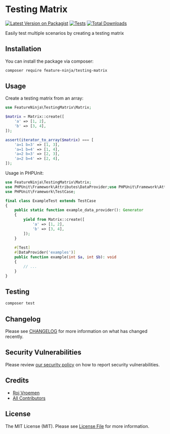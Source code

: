 # Testing Matrix

[![Latest Version on Packagist](https://img.shields.io/packagist/v/feature-ninja/testing-matrix.svg?style=flat-square)](https://packagist.org/packages/feature-ninja/testing-matrix)
[![Tests](https://img.shields.io/github/actions/workflow/status/feature-ninja/testing-matrix/tests.yml?branch=main&label=tests&style=flat-square)](https://github.com/feature-ninja/testing-matrix/actions/workflows/tests.yml)
[![Total Downloads](https://img.shields.io/packagist/dt/feature-ninja/testing-matrix.svg?style=flat-square)](https://packagist.org/packages/feature-ninja/testing-matrix)

Easily test multiple scenarios by creating a testing matrix

## Installation

You can install the package via composer:

```bash
composer require feature-ninja/testing-matrix
```

## Usage

Create a testing matrix from an array:

```php
use FeatureNinja\TestingMatrix\Matrix;

$matrix = Matrix::create([
    'a' => [1, 2],
    'b' => [3, 4],
]);

assert(iterator_to_array($matrix) === [
    'a=1 b=3' => [1, 3],
    'a=1 b=4' => [1, 4],
    'a=2 b=3' => [2, 3],
    'a=2 b=4' => [2, 4],
]);
```

Usage in PHPUnit:

```php
use FeatureNinja\TestingMatrix\Matrix;
use PHPUnit\Framework\Attributes\DataProvider;use PHPUnit\Framework\Attributes\Test;
use PHPUnit\Framework\TestCase;

final class ExampleTest extends TestCase
{
    public static function example_data_provider(): Generator
    {
        yield from Matrix::create([
            'a' => [1, 2],
            'b' => [3, 4],
        ]);
    }
    
    #[Test]
    #[DataProvider('examples')]
    public function example(int $a, int $b): void
    {
        // ...
    }
}
```

## Testing

```bash
composer test
```

## Changelog

Please see [CHANGELOG](CHANGELOG.md) for more information on what has changed recently.

## Security Vulnerabilities

Please review [our security policy](../../security/policy) on how to report security vulnerabilities.

## Credits

- [Roj Vroemen](https://github.com/rojtjo)
- [All Contributors](../../contributors)

## License

The MIT License (MIT). Please see [License File](LICENSE.md) for more information.
